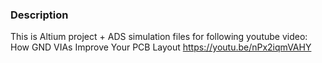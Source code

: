 ### Description
This is Altium project + ADS simulation files for following youtube video: How GND VIAs Improve Your PCB Layout https://youtu.be/nPx2iqmVAHY